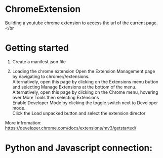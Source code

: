 # ChromeExtension
Building a youtube chrome extension to access the url of the current page.</br


# Getting started
1) Create a manifest.json file

2) Loading the chrome extension
Open the Extension Management page by navigating to chrome://extensions.</br>
Alternatively, open this page by clicking on the Extensions menu button and selecting Manage Extensions at the bottom of the menu.</br>
Alternatively, open this page by clicking on the Chrome menu, hovering over More Tools then selecting Extensions</br>
Enable Developer Mode by clicking the toggle switch next to Developer mode.</br>
Click the Load unpacked button and select the extension director</br>

More infromation: https://developer.chrome.com/docs/extensions/mv3/getstarted/


# Python and Javascript connection:
